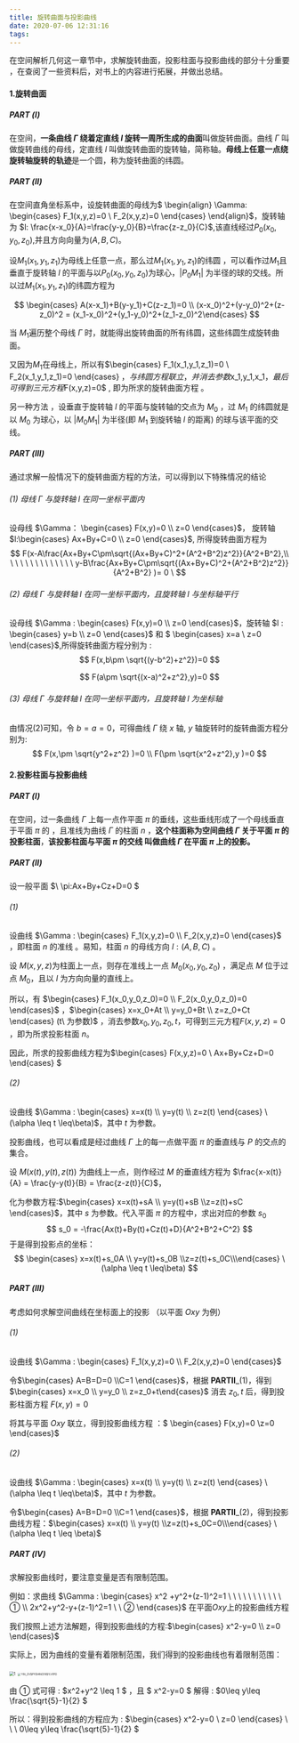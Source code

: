 ```yaml
---
title: 旋转曲面与投影曲线
date: 2020-07-06 12:31:16
tags:
---
```


在空间解析几何这一章节中，求解旋转曲面，投影柱面与投影曲线的部分十分重要 ，在查阅了一些资料后，对书上的内容进行拓展，并做出总结。

<!--more-->

#### 1.旋转曲面

##### PART (Ⅰ)
 在空间，**一条曲线 $\Gamma$ 绕着定直线 $l$ 旋转一周所生成的曲面**叫做旋转曲面。曲线 $\Gamma$ 叫做旋转曲线的母线，定直线 $l$ 叫做旋转曲面的旋转轴，简称轴。**母线上任意一点绕旋转轴旋转的轨迹**是一个圆，称为旋转曲面的纬圆。

##### PART (Ⅱ)

在空间直角坐标系中，设旋转曲面的母线为$
\begin{align}
	\Gamma: \begin{cases} F_1(x,y,z)=0 \\
					F_2(x,y,z)=0
		\end{cases}
\end{align}$，旋转轴为 $l: \frac{x-x_0}{A}=\frac{y-y_0}{B}=\frac{z-z_0}{C}$,该直线经过$P_0(x_0,y_0,z_0)$,并且方向向量为$(A,B,C)$。

设$M_1(x_1,y_1,z_1)$为母线上任意一点，那么过$M_1(x_1,y_1,z_1)$的纬圆 ，可以看作过$M_1$且垂直于旋转轴 $l$ 的平面与以$P_0(x_0,y_0,z_0)$为球心，$|P_0M_1|$ 为半径的球的交线。所以过$M_1(x_1,y_1,z_1)$的纬圆方程为

$$
\begin{cases} A(x-x_1)+B(y-y_1)+C(z-z_1)=0 \\ (x-x_0)^2+(y-y_0)^2+(z-z_0)^2 = (x_1-x_0)^2+(y_1-y_0)^2+(z_1-z_0)^2\end{cases}
$$

当 $M_1$遍历整个母线 $\Gamma$ 时，就能得出旋转曲面的所有纬圆，这些纬圆生成旋转曲面。

又因为$M_1$在母线上，所以有$\begin{cases} F_1(x_1,y_1,z_1)=0 \\
					F_2(x_1,y_1,z_1)=0 \end{cases} $，与纬圆方程联立，并消去参数$x_1,y_1,x_1$，最后可得到三元方程$F(x,y,z)=0$ , 即为所求的旋转曲面方程 。

另一种方法 ，设垂直于旋转轴 $l$ 的平面与旋转轴的交点为 $M_0$  ，过 $M_1$ 的纬圆就是以 $M_0$ 为球心，以 $|M_0M_1|$ 为半径(即 $M_1$ 到旋转轴 $l$ 的距离) 的球与该平面的交线。

##### PART (Ⅲ) 

通过求解一般情况下的旋转曲面方程的方法，可以得到以下特殊情况的结论
###### (1) 母线 $\Gamma$ 与旋转轴 $l$ 在同一坐标平面内
设母线 $\Gamma： \begin{cases} F(x,y)=0 \\ z=0 \end{cases}$， 旋转轴 $l:\begin{cases} Ax+By+C=0 \\ z=0 \end{cases}$, 所得旋转曲面方程为 
$$
F(x-A\frac{Ax+By+C\pm\sqrt{(Ax+By+C)^2+(A^2+B^2)z^2}}{A^2+B^2},\\  \ \ \ \ \ \ \ \ \ \ \ \ \ y-B\frac{Ax+By+C\pm\sqrt{(Ax+By+C)^2+(A^2+B^2)z^2}}{A^2+B^2} )= 0 \
$$


###### (2) 母线 $\Gamma$ 与旋转轴 $l$ 在同一坐标平面内，且旋转轴 $l$ 与坐标轴平行
设母线 $\Gamma : \begin{cases} F(x,y)=0 \\ z=0 \end{cases}$，旋转轴 $l : \begin{cases} y=b \\ z=0 \end{cases}$ 和 $ \begin{cases} x=a \\ z=0 \end{cases}$,所得旋转曲面方程分别为 :
$$
F(x,b\pm \sqrt{(y-b^2)+z^2})=0
$$

$$
F(a\pm \sqrt{(x-a)^2+z^2},y)=0
$$

<div style="page-break-after: always;"></div>

###### (3) 母线 $\Gamma$ 与旋转轴 $l$ 在同一坐标平面内，且旋转轴 $l$ 为坐标轴

由情况(2)可知，令 $b=a=0$，可得曲线 $\Gamma$ 绕 $x$ 轴, $y$ 轴旋转时的旋转曲面方程分别为:
$$
F(x,\pm \sqrt{y^2+z^2} )=0 \\
	F(\pm \sqrt{x^2+z^2},y )=0
$$

#### 2.投影柱面与投影曲线

##### PART (Ⅰ)
在空间，过一条曲线 $\Gamma$ 上每一点作平面 $\pi$ 的垂线，这些垂线形成了一个母线垂直于平面 $\pi$ 的 ，且准线为曲线 $\Gamma$ 的柱面 $n$ ，**这个柱面称为空间曲线 $\Gamma$ 关于平面 $\pi$ 的投影柱面**，**该投影柱面与平面 $\pi$ 的交线 叫做曲线 $\Gamma$ 在平面 $\pi$ 上的投影。**

##### PART (Ⅱ)
设一般平面 $\  \pi:Ax+By+Cz+D=0 $
###### (1)
设曲线 $\Gamma : \begin{cases} F_1(x,y,z)=0 \\ F_2(x,y,z)=0 \end{cases}$ ，即柱面 $n$ 的准线 。易知，柱面 $n$ 的母线方向 $l:(A,B,C)$ 。

设 $M(x,y,z)$为柱面上一点，则存在准线上一点 $M_0(x_0,y_0,z_0)$ ，满足点 $M$ 位于过点 $M_0$，且以 $l$ 为方向向量的直线上。

所以，有 $\begin{cases} F_1(x_0,y_0,z_0)=0 \\ F_2(x_0,y_0,z_0)=0  \end{cases}$ ，$\begin{cases} x=x_0+At \\ y=y_0+Bt \\ z=z_0+Ct \end{cases} (t\ 为参数)$ ，消去参数$x_0,y_0,z_0,t$，可得到三元方程$F(x,y,z)=0$ ，即为所求投影柱面 $n$。

因此，所求的投影曲线方程为$\begin{cases} F(x,y,z)=0 \\ Ax+By+Cz+D=0 \end{cases} $

###### (2)
设曲线 $\Gamma : \begin{cases} x=x(t) \\ y=y(t) \\ z=z(t) \end{cases} \ (\alpha \leq t \leq\beta)$，其中 $t$ 为参数。

投影曲线，也可以看成是经过曲线 $\Gamma$ 上的每一点做平面 $\pi$ 的垂直线与 $P$ 的交点的集合。 

设 $M(x(t),y(t),z(t))$ 为曲线上一点，则作经过 $M$ 的垂直线方程为 $\frac{x-x(t)}{A} = \frac{y-y(t)}{B} = \frac{z-z(t)}{C}$，

化为参数方程:$\begin{cases} x=x(t)+sA \\ y=y(t)+sB \\z=z(t)+sC \end{cases}$，其中 $s$ 为参数。代入平面 $\pi$ 的方程中，求出对应的参数 $s_0$
$$
s_0 = -\frac{Ax(t)+By(t)+Cz(t)+D}{A^2+B^2+C^2}
$$
于是得到投影点的坐标：
$$
\begin{cases} x=x(t)+s_0A \\ y=y(t)+s_0B \\z=z(t)+s_0C\\\end{cases} \ (\alpha \leq t \leq\beta)
$$

<div style="page-break-after: always;"></div>

##### PART (Ⅲ)

考虑如何求解空间曲线在坐标面上的投影 （以平面 $Oxy$ 为例）
###### (1)

设曲线 $\Gamma : \begin{cases} F_1(x,y,z)=0 \\ F_2(x,y,z)=0 \end{cases}$ 

令$\begin{cases} A=B=D=0 \\C=1 \end{cases}$，根据 **PARTⅡ**_(1)，得到$\begin{cases} x=x_0 \\ y=y_0 \\ z=z_0+t\end{cases}$ 消去 $z_0,t$ 后，得到投影柱面方程 $F(x,y)=0$ 

将其与平面 $Oxy$ 联立，得到投影曲线方程 ：$ \begin{cases} F(x,y)=0 \\z=0 \end{cases}$

###### (2)

设曲线 $\Gamma : \begin{cases} x=x(t) \\ y=y(t) \\ z=z(t) \end{cases} \ (\alpha \leq t \leq\beta)$，其中 $t$ 为参数。

令$\begin{cases} A=B=D=0 \\C=1 \end{cases}$，根据 **PARTⅡ**_(2)，得到投影曲线方程：$\begin{cases} x=x(t) \\ y=y(t) \\z=z(t)+s_0C=0\\\end{cases} \ (\alpha \leq t \leq \beta)$

##### PART (Ⅳ)
求解投影曲线时，要注意变量是否有限制范围。

例如：求曲线 $\Gamma : \begin{cases} x^2 +y^2+(z-1)^2=1 \ \ \ \ \ \ \ \ \ \ \ ① \\ 2x^2+y^2-y+(z-1)^2=1 \ \ ② \end{cases}$ 在平面$Oxy$上的投影曲线方程 

我们按照上述方法解题，得到投影曲线的方程:$\begin{cases} x^2-y=0 \\ z=0 \end{cases}$

实际上，因为曲线的变量有着限制范围，我们得到的投影曲线也有着限制范围：

 <img src="1.png" alt="1" style="zoom: 50%;" />                    <img src="2.png" alt="`Y8{_ZV$PYDI4NCFR$%V1PD" style="zoom: 33%;" />   

由 ① 式可得 : $x^2+y^2 \leq 1 $ ，且 $ x^2-y=0 $ 解得 : $0\leq y\leq \frac{\sqrt{5}-1}{2} $

所以：得到投影曲线的方程应为 : $\begin{cases} x^2-y=0 \\ z=0 \end{cases}   \ \ \ 0\leq y\leq \frac{\sqrt{5}-1}{2} $

